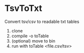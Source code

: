 # TsvToTxt
Convert tsv/csv to readable txt tables

1. clone
2. compile -o toTable
3. (optional) move to bin
4. run with toTable <file.csv/tsv>